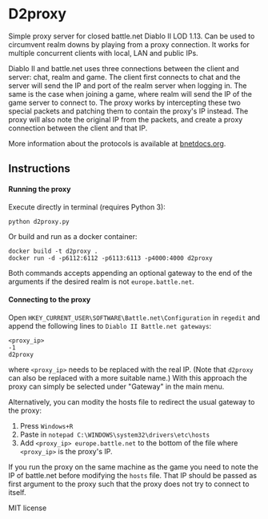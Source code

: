 D2proxy
=======

Simple proxy server for closed battle.net Diablo II LOD 1.13. Can be used to circumvent realm downs by playing from a proxy connection. It works for multiple concurrent clients with local, LAN and public IPs.

Diablo II and battle.net uses three connections between the client and server: chat, realm and game. The client first connects to chat and the server will send the IP and port of the realm server when logging in. The same is the case when joining a game, where realm will send the IP of the game server to connect to. The proxy works by intercepting these two special packets and patching them to contain the proxy's IP instead. The proxy will also note the original IP from the packets, and create a proxy connection between the client and that IP.

More information about the protocols is available at [bnetdocs.org](https://bnetdocs.org/).

## Instructions

#### Running the proxy
Execute directly in terminal (requires Python 3):
```
python d2proxy.py
```

Or build and run as a docker container:
```
docker build -t d2proxy .
docker run -d -p6112:6112 -p6113:6113 -p4000:4000 d2proxy
```

Both commands accepts appending an optional gateway to the end of the arguments if the desired realm is not ```europe.battle.net```.

#### Connecting to the proxy
Open ```HKEY_CURRENT_USER\SOFTWARE\Battle.net\Configuration``` in ```regedit``` and append the following lines to ```Diablo II Battle.net gateways```:

```
<proxy_ip>
-1
d2proxy
```

where ```<proxy_ip>``` needs to be replaced with the real IP. (Note that ```d2proxy``` can also be replaced with a more suitable name.) With this approach the proxy can simply be selected under "Gateway" in the main menu.

Alternatively, you can modity the hosts file to redirect the usual gateway to the proxy:

1. Press `Windows+R`
2. Paste in `notepad C:\WINDOWS\system32\drivers\etc\hosts`
3. Add `<proxy_ip> europe.battle.net` to the bottom of the file where `<proxy_ip>` is the proxy's IP.

If you run the proxy on the same machine as the game you need to note the IP of battle.net before modifying the `hosts` file. That IP should be passed as first argument to the proxy such that the proxy does not try to connect to itself.

MIT license
